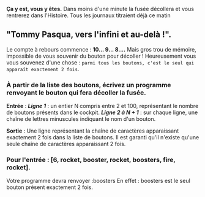 **Ça y est, vous y êtes.** Dans moins d'une minute la fusée décollera et vous rentrerez dans l'Histoire. Tous les journaux titraient déjà ce matin 

## "Tommy Pasqua, vers l'infini et au-delà !".

Le compte à rebours commence : **10... 9... 8....** Mais gros trou de
mémoire, impossible de vous souvenir du bouton pour décoller ! Heureusement vous
vous souvenez d'une chose : `parmi tous les boutons, c'est le seul qui apparaît
exactement 2 fois`.

### À partir de la liste des boutons, écrivez un programme renvoyant le bouton qui fera décoller la fusée.

**Entrée** : ***Ligne 1*** : un entier N compris entre 2 et 100, représentant le nombre de boutons présents dans le cockpit.
            ***Ligne 2 à N + 1*** : sur chaque ligne, une chaîne de lettres minuscules indiquant le nom d'un bouton.

**Sortie** : Une ligne représentant la chaîne de caractères apparaissant exactement 2
fois dans la liste de boutons. Il est garanti qu'il n'existe qu'une seule chaîne de
caractères apparaissant 2 fois.

### Pour l'entrée : [6, rocket, booster, rocket, boosters, fire, rocket]. 
Votre programme devra renvoyer :boosters
En effet : boosters est le seul bouton présent exactement 2 fois.